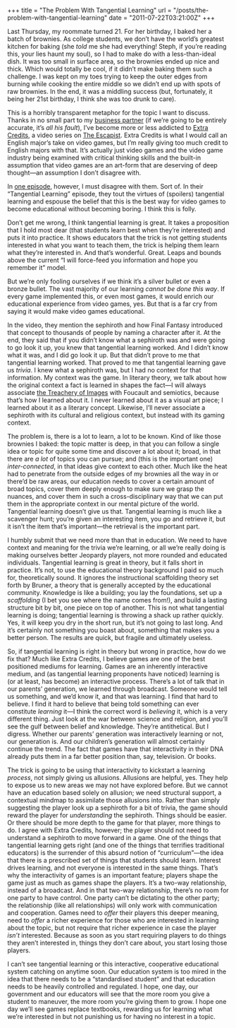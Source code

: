 +++
title = "The Problem With Tangential Learning"
url = "/posts/the-problem-with-tangential-learning"
date = "2011-07-22T03:21:00Z"
+++

Last Thursday, my roommate turned 21. For her birthday, I baked her a batch of brownies. As college students, we don’t have the world’s greatest kitchen for baking (she _told_ me she had everything! Steph, if you’re reading this, your lies haunt my soul), so I had to make do with a less-than-ideal dish. It was too small in surface area, so the brownies ended up nice and thick. Which would totally be cool, if it didn’t make baking them such a challenge. I was kept on my toes trying to keep the outer edges from burning while cooking the entire middle so we didn’t end up with spots of raw brownies. In the end, it was a middling success (but, fortunately, it being her 21st birthday, I think she was too drunk to care).

This is a horribly transparent metaphor for the topic I want to discuss. Thanks in no small part to my [business partner](http://www.secondbit.org/team/tino "Tino Galizio") (if we’re going to be entirely accurate, it’s _all his fault_), I’ve become more or less addicted to [Extra Credits](http://www.escapistmagazine.com/videos/view/extra-credits" "Extra Credits on The Escapist"), a video series on [The Escapist](http://www.escapistmagazine.com "The Escapist"). Extra Credits is what I would call an English major’s take on video games, but I’m really giving too much credit to English majors with that. It’s actually just video games and the video game industry being examined with critical thinking skills and the built-in assumption that video games are an art-form that are deserving of deep thought—an assumption I don’t disagree with.

In [one episode](http://www.escapistmagazine.com/videos/view/extra-credits/2957-Tangential-Learning "Tangential Learning episode of Extra Credits"), however, I must disagree with them. Sort of. In their “Tangential Learning” episode, they tout the virtues of (spoilers) tangential learning and espouse the belief that this is the best way for video games to become educational without becoming boring. I think this is folly.

Don’t get me wrong, I think tangential learning is great. It takes a proposition that I hold most dear (that students learn best when they’re interested) and puts it into practice. It shows educators that the trick is not getting students interested in what you want to teach them, the trick is helping them learn what they’re interested in. And that’s wonderful. Great. Leaps and bounds above the current “I will force-feed you information and hope you remember it” model.

But we’re only fooling ourselves if we think it’s a silver bullet or even a bronze bullet. The vast majority of our learning _cannot be done this way_. If every game implemented this, or even most games, it would enrich our educational experience from video games, yes. But that is a far cry from saying it would make video games educational.

In the video, they mention the sephiroth and how Final Fantasy introduced that concept to thousands of people by naming a character after it. At the end, they said that if you didn’t know what a sephiroth was and were going to go look it up, you knew that tangential learning worked. And I didn’t know what it was, and I did go look it up. But that didn’t prove to me that tangential learning worked. That proved to me that tangential learning gave us _trivia_. I knew what a sephiroth was, but I had no context for that information. My context was the game. In literary theory, we talk about how the original context a fact is learned in shapes the fact—I will always associate [the Treachery of Images](http://en.wikipedia.org/wiki/The_Treachery_of_Images "The Treachery of Images on Wikipedia") with Foucault and semiotics, because that’s how I learned about it. I never learned about it as a visual art piece; I learned about it as a literary concept. Likewise, I’ll never associate a sephiroth with its cultural and religious context, but instead with its gaming context.

The problem is, there is a lot to learn, a lot to be known. Kind of like those brownies I baked: the topic matter is deep, in that you can follow a single idea or topic for quite some time and discover a lot about it; broad, in that there are _a lot_ of topics you can pursue; and (this is the important one) _inter-connected_, in that ideas give context to each other. Much like the heat had to penetrate from the outside edges of my brownies all the way in or there’d be raw areas, our education needs to cover a certain amount of broad topics, cover them deeply enough to make sure we grasp the nuances, and cover them in such a cross-disciplinary way that we can put them in the appropriate context in our mental picture of the world. Tangential learning doesn’t give us that. Tangential learning is much like a scavenger hunt; you’re given an interesting item, you go and retrieve it, but it isn’t the item that’s important—the retrieval is the important part.

I humbly submit that we need more than that in education. We need to have context and meaning for the trivia we’re learning, or all we’re really doing is making ourselves better Jeopardy players, not more rounded and educated individuals. Tangential learning is great in theory, but it falls short in practice. It’s not, to use the educational theory background I paid so much for, theoretically sound. It ignores the instructional scaffolding theory set forth by Bruner, a theory that is generally accepted by the educational community. Knowledge is like a building; you lay the foundations, set up a _scaffolding_ (I bet you see where the name comes from!), and build a lasting structure bit by bit, one piece on top of another. This is not what tangential learning is doing; tangential learning is throwing a shack up rather quickly. Yes, it will keep you dry in the short run, but it’s not going to last long. And it’s certainly not something you boast about, something that makes you a better person. The results are quick, but fragile and ultimately useless.

So, if tangential learning is right in theory but wrong in practice, how do we fix that? Much like Extra Credits, I believe games are one of the best positioned mediums for learning. Games are an inherently interactive medium, and (as tangential learning proponents have noticed) learning is (or at least, has become) an interactive process. There’s a lot of talk that in our parents’ generation, we learned through broadcast. Someone would tell us something, and we’d know it, and that was learning. I find that hard to believe. I find it hard to believe that being told something can ever constitute _learning_ it—I think the correct word is _believing_ it, which is a very different thing. Just look at the war between science and religion, and you’ll see the gulf between belief and knowledge. They’re antithetical. But I digress. Whether our parents’ generation was interactively learning or not, our generation is. And our children’s generation will almost certainly continue the trend. The fact that games have that interactivity in their DNA already puts them in a far better position than, say, television. Or books.

The trick is going to be using that interactivity to kickstart a learning _process_, not simply giving us allusions. Allusions are helpful, yes. They help to expose us to new areas we may not have explored before. But we cannot have an education based solely on allusion; we need structural support, a contextual mindmap to assimilate those allusions into. Rather than simply suggesting the player look up a sephiroth for a bit of trivia, the game should reward the player for _understanding_ the sephiroth. Things should be easier. Or there should be more depth to the game for that player, more things to do. I agree with Extra Credits, however; the player should not need to understand a sephiroth to move forward in a game. One of the things that tangential learning gets right (and one of the things that terrifies traditional educators) is the surrender of this absurd notion of “curriculum”—the idea that there is a prescribed set of things that students should learn. Interest drives learning, and not everyone is interested in the same things. That’s why the interactivity of games is an important feature; players shape the game just as much as games shape the players. It’s a two-way relationship, instead of a broadcast. And in that two-way relationship, there’s no room for one party to have control. One party can’t be dictating to the other party; the relationship (like all relationships) will only work with communication and cooperation. Games need to _offer_ their players this deeper meaning, need to _offer_ a richer experience for those who are interested in learning about the topic, but not require that richer experience in case the player _isn’t_ interested. Because as soon as you start requiring players to do things they aren’t interested in, things they don’t care about, you start losing those players.

I can’t see tangential learning or this interactive, cooperative educational system catching on anytime soon. Our education system is too mired in the idea that there needs to be a “standardised student” and that education needs to be heavily controlled and regulated. I hope, one day, our government and our educators will see that the more room you give a student to maneuver, the more room you’re giving them to grow. I hope one day we’ll see games replace textbooks, rewarding us for learning what we’re interested in but not punishing us for having no interest in a topic.
